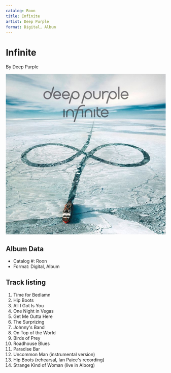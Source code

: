 ```yaml
---
catalog: Roon
title: Infinite
artist: Deep Purple
format: Digital, Album
---
```


# Infinite

By Deep Purple

![](../../assets/albumcovers/Deep_Purple-Infinite.png)

## Album Data

- Catalog #: Roon
- Format: Digital, Album


## Track listing


1. Time for Bedlamn
2. Hip Boots
3. All I Got Is You
4. One Night in Vegas
5. Get Me Outta Here
6. The Surprizing
7. Johnny's Band
8. On Top of the World
9. Birds of Prey
10. Roadhouse Blues
11. Paradise Bar
12. Uncommon Man (instrumental version)
13. Hip Boots (rehearsal, Ian Paice's recording)
14. Strange Kind of Woman (live in Alborg)

